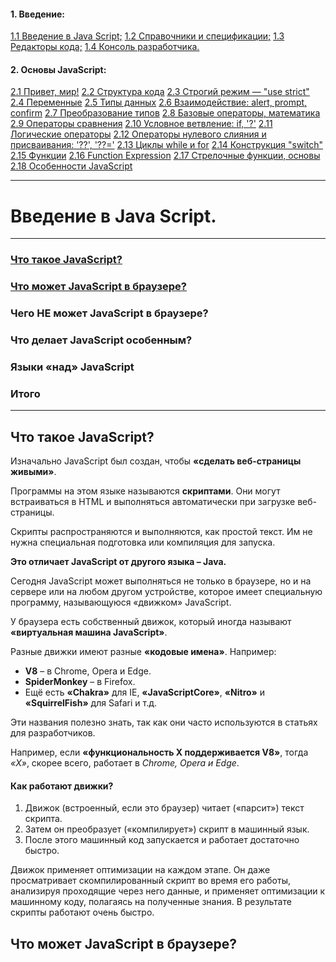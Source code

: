 #### 1. Введение:
[1.1 Введение в Java Script;](#введение-в-java-script)
[1.2 Справочники и спецификации;]()
[1.3 Редакторы кода;]()
[1.4 Консоль разработчика.]()

#### 2. Основы JavaScript:
[2.1 Привет, мир!]()
[2.2 Структура кода]()
[2.3 Строгий режим — "use strict"]()
[2.4 Переменные]()
[2.5 Типы данных]()
[2.6 Взаимодействие: alert, prompt, confirm]()
[2.7 Преобразование типов]()
[2.8 Базовые операторы, математика]()
[2.9 Операторы сравнения]()
[2.10 Условное ветвление: if, '?']()
[2.11 Логические операторы]()
[2.12 Операторы нулевого слияния и присваивания: '??', '??=']()
[2.13 Циклы while и for]()
[2.14 Конструкция "switch"]()
[2.15 Функции]()
[2.16 Function Expression]()
[2.17 Стрелочные функции, основы]()
[2.18 Особенности JavaScript]()




___

# Введение в Java Script.

---
### [Что такое JavaScript?](#что-такое-javascript)
### [Что может JavaScript в браузере?](#что-может-javascript-в-браузере)
### Чего НЕ может JavaScript в браузере?
### Что делает JavaScript особенным?
### Языки «над» JavaScript
### Итого
---

## Что такое JavaScript?

Изначально JavaScript был создан, чтобы **«сделать веб-страницы живыми»**.

Программы на этом языке называются **скриптами**. Они могут встраиваться в HTML и выполняться автоматически при загрузке веб-страницы.

Скрипты распространяются и выполняются, как простой текст. Им не нужна специальная подготовка или компиляция для запуска.

**Это отличает JavaScript от другого языка – Java.**


Сегодня JavaScript может выполняться не только в браузере, но и на сервере или на любом другом устройстве, которое имеет специальную программу, называющуюся «движком» JavaScript.

У браузера есть собственный движок, который иногда называют **«виртуальная машина JavaScript»**.

Разные движки имеют разные **«кодовые имена»**. Например:

* **V8** – в Chrome, Opera и Edge.
* **SpiderMonkey** – в Firefox.
* Ещё есть **«Chakra»** для IE, **«JavaScriptCore»**, **«Nitro»** и **«SquirrelFish»** для Safari и т.д.

Эти названия полезно знать, так как они часто используются в статьях для разработчиков. 

Например, если **«функциональность X поддерживается V8»**, тогда *«Х»*, скорее всего, работает в *Chrome, Opera и Edge*.

#### Как работают движки?

1. Движок (встроенный, если это браузер) читает («парсит») текст скрипта.
2. Затем он преобразует («компилирует») скрипт в машинный язык.
3. После этого машинный код запускается и работает достаточно быстро.

Движок применяет оптимизации на каждом этапе. Он даже просматривает скомпилированный скрипт во время его работы, анализируя проходящие через него данные, и применяет оптимизации к машинному коду, полагаясь на полученные знания. В результате скрипты работают очень быстро.

## Что может JavaScript в браузере?




